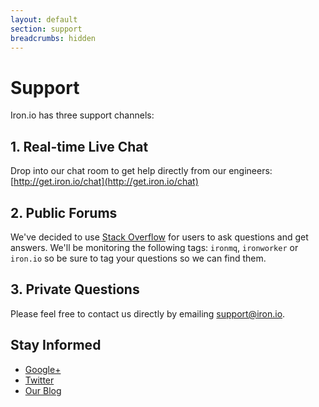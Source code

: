 ```yaml
---
layout: default
section: support
breadcrumbs: hidden
---
```


# Support

Iron.io has three support channels:

## 1. Real-time Live Chat

Drop into our chat room to get help directly from our engineers: [http://get.iron.io/chat](http://get.iron.io/chat)

## 2. Public Forums

We've decided to use [Stack Overflow](http://stackoverflow.com) for users to ask questions and get answers. We'll
be monitoring the following tags: `ironmq`, `ironworker` or `iron.io` so be sure to tag your questions so we can find
them.

## 3. Private Questions

Please feel free to contact us directly by emailing <a href="mailto:support@iron.io">support@iron.io</a>.

## Stay Informed

* [Google+](https://plus.google.com/107979826672004784735/posts)
* [Twitter](http://www.twitter.com/getiron)
* [Our Blog](http://blog.iron.io)
